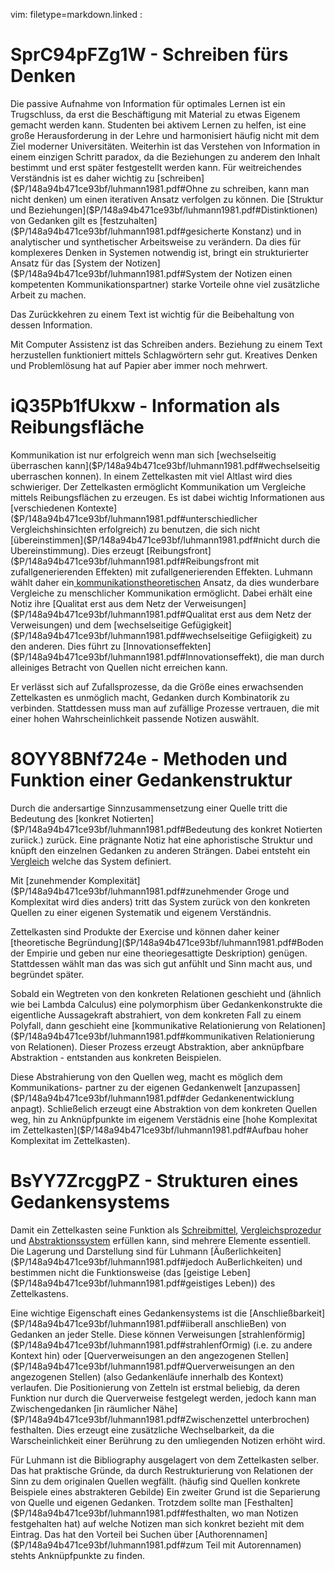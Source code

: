 vim: filetype=markdown.linked :

# SprC94pFZg1W - Schreiben fürs Denken

Die passive Aufnahme von Information für optimales Lernen ist ein Trugschluss, 
da erst die Beschäftigung mit Material zu etwas Eigenem gemacht werden kann.
Studenten bei aktivem Lernen zu helfen, ist eine große Herausforderung in der
Lehre und harmonisiert häufig nicht mit dem Ziel moderner Universitäten.
Weiterhin ist das Verstehen von Information in einem einzigen Schritt paradox,
da die Beziehungen zu anderem den Inhalt bestimmt und erst später festgestellt
werden kann. Für weitreichendes Verständnis ist es daher wichtig zu [schreiben]($P/148a94b471ce93bf/luhmann1981.pdf#Ohne zu schreiben, kann man nicht denken)
um einen iterativen Ansatz verfolgen zu können. Die [Struktur und Beziehungen]($P/148a94b471ce93bf/luhmann1981.pdf#Distinktionen) 
von Gedanken gilt es [festzuhalten]($P/148a94b471ce93bf/luhmann1981.pdf#gesicherte Konstanz) und in analytischer und synthetischer 
Arbeitsweise zu verändern. Da dies für komplexeres Denken in Systemen notwendig 
ist, bringt ein strukturierter Ansatz für das [System der Notizen]($P/148a94b471ce93bf/luhmann1981.pdf#System der Notizen einen kompetenten Kommunikationspartner) starke 
Vorteile ohne viel zusätzliche Arbeit zu machen. 

Das Zurückkehren zu einem Text ist wichtig für die Beibehaltung von dessen
Information.

Mit Computer Assistenz ist das Schreiben anders. Beziehung zu einem Text
herzustellen funktioniert mittels Schlagwörtern sehr gut. Kreatives Denken und
Problemlösung hat auf Papier aber immer noch mehrwert.

# iQ35Pb1fUkxw - Information als Reibungsfläche


Kommunikation ist nur erfolgreich wenn man sich [wechselseitig überraschen kann]($P/148a94b471ce93bf/luhmann1981.pdf#wechselseitig uberraschen konnen).
In einem Zettelkasten mit viel Altlast wird dies schwieriger. Der Zettelkasten
ermöglicht Kommunikation um Vergleiche mittels Reibungsflächen zu erzeugen. Es
ist dabei wichtig Informationen aus [verschiedenen Kontexte]($P/148a94b471ce93bf/luhmann1981.pdf#unterschiedlicher Vergleichshinsichten erfolgreich) zu benutzen, die 
sich nicht [übereinstimmen]($P/148a94b471ce93bf/luhmann1981.pdf#nicht durch die Ubereinstimmung). Dies erzeugt [Reibungsfront]($P/148a94b471ce93bf/luhmann1981.pdf#Reibungsfront mit zufallgenerierenden Effekten) mit zufallgenerierenden 
Effekten. Luhmann wählt daher ein[ kommunikationstheoretischen]($P/148a94b471ce93bf/luhmann1981.pdf#kommunikationstheoretischen) Ansatz, da dies 
wunderbare Vergleiche zu menschlicher Kommunikation ermöglicht. Dabei erhält eine
Notiz ihre [Qualitat erst aus dem Netz der Verweisungen]($P/148a94b471ce93bf/luhmann1981.pdf#Qualitat erst aus dem Netz der Verweisungen) und dem [wechselseitige Gefügigkeit]($P/148a94b471ce93bf/luhmann1981.pdf#wechselseitige Gefiigigkeit)
zu den anderen. Dies führt zu [Innovationseffekten]($P/148a94b471ce93bf/luhmann1981.pdf#Innovationseffekt), die man durch alleiniges 
Betracht von Quellen nicht erreichen kann.

Er verlässt sich auf Zufallsprozesse, da die Größe eines erwachsenden
Zettelkasten es unmöglich macht, Gedanken durch Kombinatorik zu verbinden. 
Stattdessen muss man auf zufällige Prozesse vertrauen, die mit einer hohen
Wahrscheinlichkeit passende Notizen auswählt.

# 8OYY8BNf724e - Methoden und Funktion einer Gedankenstruktur

Durch die andersartige Sinnzusammensetzung einer Quelle tritt die Bedeutung des
[konkret Notierten]($P/148a94b471ce93bf/luhmann1981.pdf#Bedeutung des konkret Notierten zuriick.) zurück. Eine prägnante Notiz hat eine aphoristische Struktur
und knüpft den einzelnen Gedanken zu anderen Strängen. Dabei entsteht ein
[Vergleich](@iQ35Pb1fUkxw) welche das System definiert.

Mit [zunehmender Komplexität]($P/148a94b471ce93bf/luhmann1981.pdf#zunehmender Groge und Komplexitat wird dies anders) tritt das System zurück von den konkreten Quellen zu
einer eigenen Systematik und eigenem Verständnis.

Zettelkasten sind Produkte der Exercise und können daher keiner
[theoretische Begründung]($P/148a94b471ce93bf/luhmann1981.pdf#Boden der Empirie und geben nur eine theoriegesattigte Deskription) genügen. Stattdessen wählt man das was sich gut anfühlt 
und Sinn macht aus, und begründet später.

Sobald ein Wegtreten von den konkreten Relationen geschieht und (ähnlich wie
bei Lambda Calculus) eine polymorphism über Gedankenkonstrukte die eigentliche
Aussagekraft abstrahiert, von dem konkreten Fall zu einem Polyfall, dann 
geschieht eine [kommunikative Relationierung von Relationen]($P/148a94b471ce93bf/luhmann1981.pdf#kommunikativen Relationierung von Relationen). Dieser Prozess 
erzeugt Abstraktion, aber anknüpfbare Abstraktion - entstanden aus konkreten
Beispielen.

Diese Abstrahierung von den Quellen weg, macht es möglich dem Kommunikations-
partner zu der eigenen Gedankenwelt [anzupassen]($P/148a94b471ce93bf/luhmann1981.pdf#der Gedankenentwicklung anpagt). Schließelich erzeugt eine Abstraktion
von dem konkreten Quellen weg, hin zu Anknüpfpunkte im eigenem Verstädnis eine
[hohe Komplexitat im Zettelkasten]($P/148a94b471ce93bf/luhmann1981.pdf#Aufbau hoher Komplexitat im Zettelkasten).

# BsYY7ZrcggPZ - Strukturen eines Gedankensystems

Damit ein Zettelkasten seine Funktion als [Schreibmittel](@SprC94pFZg1W), [Vergleichsprozedur](@iQ35Pb1fUkxw) 
und [Abstraktionssystem](@8OYY8BNf724e) erfüllen kann, sind mehrere Elemente essentiell. Die
Lagerung und Darstellung sind für Luhmann [Äußerlichkeiten]($P/148a94b471ce93bf/luhmann1981.pdf#jedoch AuBerlichkeiten) und bestimmen nicht
die Funktionsweise (das [geistige Leben]($P/148a94b471ce93bf/luhmann1981.pdf#geistiges Leben)) des Zettelkastens.

Eine wichtige Eigenschaft eines Gedankensystems ist die [Anschließbarkeit]($P/148a94b471ce93bf/luhmann1981.pdf#iiberall anschlieBen) von
Gedanken an jeder Stelle. Diese können Verweisungen [strahlenförmig]($P/148a94b471ce93bf/luhmann1981.pdf#strahlenfOrmig) (i.e. zu
andere Kontext hin) oder [Querverweisungen an den angezogenen Stellen]($P/148a94b471ce93bf/luhmann1981.pdf#Querverweisungen an den angezogenen SteIlen) (also 
Gedankenläufe innerhalb des Kontext) verlaufen. Die Positionierung von Zetteln
ist erstmal beliebig, da deren Funktion nur durch die Querverweise festgelegt
werden, jedoch kann man Zwischengedanken [in räumlicher Nähe]($P/148a94b471ce93bf/luhmann1981.pdf#Zwischenzettel unterbrochen) festhalten. Dies
erzeugt eine zusätzliche Wechselbarkeit, da die Warscheinlichkeit einer
Berührung zu den umliegenden Notizen erhöht wird.

Für Luhmann ist die Bibliography ausgelagert von dem Zettelkasten selber. Das
hat praktische Gründe, da durch Restrukturierung von Relationen der Sinn zu dem
originalen Quellen wegfällt. (häufig sind Quellen konkrete Beispiele eines
abstrakteren Gebilde) Ein zweiter Grund ist die Separierung von Quelle und
eigenen Gedanken. Trotzdem sollte man [Festhalten]($P/148a94b471ce93bf/luhmann1981.pdf#festhalten, wo man Notizen festgehalten hat) auf welche Notizen man sich
konkret bezieht mit dem Eintrag. Das hat den Vorteil bei Suchen über
[Authorennamen]($P/148a94b471ce93bf/luhmann1981.pdf#zum Teil mit Autorennamen) stehts Anknüpfpunkte zu finden.
